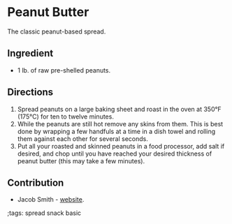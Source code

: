 # Peanut Butter

The classic peanut-based spread.

## Ingredient

- 1 lb. of raw pre-shelled peanuts.

## Directions

1. Spread peanuts on a large baking sheet and roast in the oven at 350°F (175°C)
   for ten to twelve minutes.
2. While the peanuts are still hot remove any skins from them. This is best done
   by wrapping a few handfuls at a time in a dish towel and rolling them against
   each other for several seconds.
3. Put all your roasted and skinned peanuts in a food processor, add salt if
   desired, and chop until you have reached your desired thickness of peanut
   butter (this may take a few minutes).

## Contribution

- Jacob Smith - [website](https://jacobwsmith.xyz).

;tags: spread snack basic
